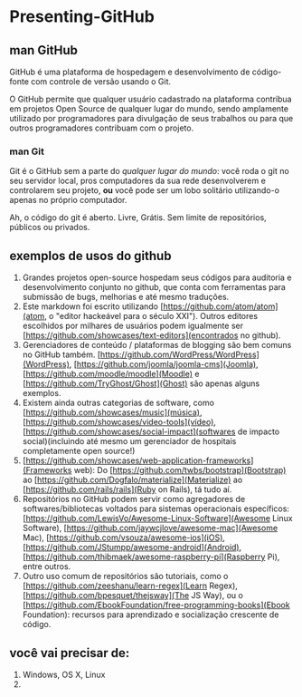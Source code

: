 # Presenting-GitHub

## man GitHub

GitHub é uma plataforma de hospedagem e desenvolvimento de código-fonte com controle de versão usando o Git. 

O GitHub permite que qualquer usuário cadastrado na plataforma contribua em projetos Open Source de qualquer lugar do mundo, sendo amplamente utilizado por programadores para divulgação de seus trabalhos ou para que outros programadores contribuam com o projeto.

### man Git

Git é o GitHub sem a parte do *qualquer lugar do mundo*: você roda o git no seu servidor local, pros computadores da sua rede desenvolverem e controlarem seu projeto, **ou** você pode ser um lobo solitário utilizando-o apenas no próprio computador.

Ah, o código do git é aberto. Livre, Grátis. Sem limite de repositórios, públicos ou privados.

## exemplos de usos do github

1. Grandes projetos open-source hospedam seus códigos para auditoria e desenvolvimento conjunto no github, que conta com ferramentas para submissão de bugs, melhorias e até mesmo traduções.
1. Este markdown foi escrito utilizando [https://github.com/atom/atom](atom, o "editor hackeável para o século XXI"). Outros editores escolhidos por milhares de usuários podem igualmente ser [https://github.com/showcases/text-editors](encontrados no github).
2. Gerenciadores de conteúdo / plataformas de blogging são bem comuns no GitHub também. [https://github.com/WordPress/WordPress](WordPress), [https://github.com/joomla/joomla-cms](Joomla), [https://github.com/moodle/moodle](Moodle) e [https://github.com/TryGhost/Ghost](Ghost) são apenas alguns exemplos.
3. Existem ainda outras categorias de software, como [https://github.com/showcases/music](música), [https://github.com/showcases/video-tools](vídeo), [https://github.com/showcases/social-impact](softwares de impacto social)(incluindo até mesmo um gerenciador de hospitais completamente open source!)
2. [https://github.com/showcases/web-application-frameworks](Frameworks web): Do [https://github.com/twbs/bootstrap](Bootstrap) ao [https://github.com/Dogfalo/materialize](Materialize) ao  [https://github.com/rails/rails](Ruby on Rails), tá tudo aí.
3. Repositórios no GitHub podem servir como agregadores de softwares/bibliotecas voltados para sistemas operacionais específicos: [https://github.com/LewisVo/Awesome-Linux-Software](Awesome Linux Software), [https://github.com/jaywcjlove/awesome-mac](Awesome Mac), [https://github.com/vsouza/awesome-ios](iOS), [https://github.com/JStumpp/awesome-android](Android), [https://github.com/thibmaek/awesome-raspberry-pi](Raspberry Pi), entre outros.
4. Outro uso comum de repositórios são tutoriais, como o [https://github.com/zeeshanu/learn-regex](Learn Regex), [https://github.com/bpesquet/thejsway](The JS Way), ou o [https://github.com/EbookFoundation/free-programming-books](Ebook Foundation): recursos para aprendizado e socialização crescente de código.


## você vai precisar de:
1. Windows, OS X, Linux
2. 
